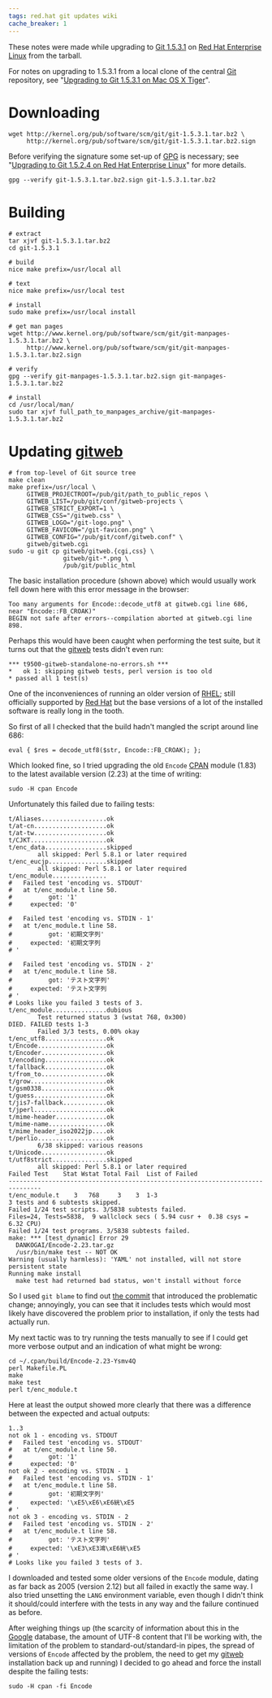 ```yaml
---
tags: red.hat git updates wiki
cache_breaker: 1
---
```


These notes were made while upgrading to [Git 1.5.3.1](/wiki/Git_1.5.3.1) on [Red Hat Enterprise Linux](/wiki/Red_Hat_Enterprise_Linux) from the tarball.

For notes on upgrading to 1.5.3.1 from a local clone of the central [Git](/wiki/Git) repository, see "[Upgrading to Git 1.5.3.1 on Mac OS X Tiger](/wiki/Upgrading_to_Git_1.5.3.1_on_Mac_OS_X_Tiger)".

# Downloading

    wget http://kernel.org/pub/software/scm/git/git-1.5.3.1.tar.bz2 \
         http://kernel.org/pub/software/scm/git/git-1.5.3.1.tar.bz2.sign

Before verifying the signature some set-up of [GPG](/wiki/GPG) is necessary; see "[Upgrading to Git 1.5.2.4 on Red Hat Enterprise Linux](/wiki/Upgrading_to_Git_1.5.2.4_on_Red_Hat_Enterprise_Linux)" for more details.

    gpg --verify git-1.5.3.1.tar.bz2.sign git-1.5.3.1.tar.bz2

# Building

    # extract
    tar xjvf git-1.5.3.1.tar.bz2
    cd git-1.5.3.1

    # build
    nice make prefix=/usr/local all

    # text
    nice make prefix=/usr/local test

    # install
    sudo make prefix=/usr/local install

    # get man pages
    wget http://www.kernel.org/pub/software/scm/git/git-manpages-1.5.3.1.tar.bz2 \
         http://www.kernel.org/pub/software/scm/git/git-manpages-1.5.3.1.tar.bz2.sign

    # verify
    gpg --verify git-manpages-1.5.3.1.tar.bz2.sign git-manpages-1.5.3.1.tar.bz2

    # install
    cd /usr/local/man/
    sudo tar xjvf full_path_to_manpages_archive/git-manpages-1.5.3.1.tar.bz2

# Updating [gitweb](/wiki/gitweb)

    # from top-level of Git source tree
    make clean
    make prefix=/usr/local \
         GITWEB_PROJECTROOT=/pub/git/path_to_public_repos \
         GITWEB_LIST=/pub/git/conf/gitweb-projects \
         GITWEB_STRICT_EXPORT=1 \
         GITWEB_CSS="/gitweb.css" \
         GITWEB_LOGO="/git-logo.png" \
         GITWEB_FAVICON="/git-favicon.png" \
         GITWEB_CONFIG="/pub/git/conf/gitweb.conf" \
         gitweb/gitweb.cgi
    sudo -u git cp gitweb/gitweb.{cgi,css} \
                   gitweb/git-*.png \
                   /pub/git/public_html

The basic installation procedure (shown above) which would usually work fell down here with this error message in the browser:

    Too many arguments for Encode::decode_utf8 at gitweb.cgi line 686, near "Encode::FB_CROAK)"
    BEGIN not safe after errors--compilation aborted at gitweb.cgi line 898.

Perhaps this would have been caught when performing the test suite, but it turns out that the [gitweb](/wiki/gitweb) tests didn't even run:

    *** t9500-gitweb-standalone-no-errors.sh ***
    *   ok 1: skipping gitweb tests, perl version is too old
    * passed all 1 test(s)

One of the inconveniences of running an older version of [RHEL](/wiki/RHEL); still officially supported by [Red Hat](/wiki/Red_Hat) but the base versions of a lot of the installed software is really long in the tooth.

So first of all I checked that the build hadn't mangled the script around line 686:

    eval { $res = decode_utf8($str, Encode::FB_CROAK); };

Which looked fine, so I tried upgrading the old `Encode` [CPAN](/wiki/CPAN) module (1.83) to the latest available version (2.23) at the time of writing:

    sudo -H cpan Encode

Unfortunately this failed due to failing tests:

    t/Aliases..................ok
    t/at-cn....................ok
    t/at-tw....................ok
    t/CJKT.....................ok
    t/enc_data.................skipped
            all skipped: Perl 5.8.1 or later required
    t/enc_eucjp................skipped
            all skipped: Perl 5.8.1 or later required
    t/enc_module...............
    #   Failed test 'encoding vs. STDOUT'
    #   at t/enc_module.t line 50.
    #          got: '1'
    #     expected: '0'

    #   Failed test 'encoding vs. STDIN - 1'
    #   at t/enc_module.t line 58.
    #          got: '初期文字列'
    #     expected: '初期文字列
    # '

    #   Failed test 'encoding vs. STDIN - 2'
    #   at t/enc_module.t line 58.
    #          got: 'テスト文字列'
    #     expected: 'テスト文字列
    # '
    # Looks like you failed 3 tests of 3.
    t/enc_module...............dubious
            Test returned status 3 (wstat 768, 0x300)
    DIED. FAILED tests 1-3
            Failed 3/3 tests, 0.00% okay
    t/enc_utf8.................ok
    t/Encode...................ok
    t/Encoder..................ok
    t/encoding.................ok
    t/fallback.................ok
    t/from_to..................ok
    t/grow.....................ok
    t/gsm0338..................ok
    t/guess....................ok
    t/jis7-fallback............ok
    t/jperl....................ok
    t/mime-header..............ok
    t/mime-name................ok
    t/mime_header_iso2022jp....ok
    t/perlio...................ok
            6/38 skipped: various reasons
    t/Unicode..................ok
    t/utf8strict...............skipped
            all skipped: Perl 5.8.1 or later required
    Failed Test    Stat Wstat Total Fail  List of Failed
    -------------------------------------------------------------------------------
    t/enc_module.t    3   768     3    3  1-3
    3 tests and 6 subtests skipped.
    Failed 1/24 test scripts. 3/5838 subtests failed.
    Files=24, Tests=5838,  9 wallclock secs ( 5.94 cusr +  0.38 csys =  6.32 CPU)
    Failed 1/24 test programs. 3/5838 subtests failed.
    make: *** [test_dynamic] Error 29
      DANKOGAI/Encode-2.23.tar.gz
      /usr/bin/make test -- NOT OK
    Warning (usually harmless): 'YAML' not installed, will not store persistent state
    Running make install
      make test had returned bad status, won't install without force

So I used `git blame` to find out [the commit](http://repo.or.cz/w/git.git?a=commit;h=00f429af7bfaa6a9141bc0ac30995d4fae24836a) that introduced the problematic change; annoyingly, you can see that it includes tests which would most likely have discovered the problem prior to installation, if only the tests had actually run.

My next tactic was to try running the tests manually to see if I could get more verbose output and an indication of what might be wrong:

    cd ~/.cpan/build/Encode-2.23-Ysmv4Q
    perl Makefile.PL
    make
    make test
    perl t/enc_module.t

Here at least the output showed more clearly that there was a difference between the expected and actual outputs:

    1..3
    not ok 1 - encoding vs. STDOUT
    #   Failed test 'encoding vs. STDOUT'
    #   at t/enc_module.t line 50.
    #          got: '1'
    #     expected: '0'
    not ok 2 - encoding vs. STDIN - 1
    #   Failed test 'encoding vs. STDIN - 1'
    #   at t/enc_module.t line 58.
    #          got: '初期文字列'
    #     expected: '\xE5\xE6\xE6絖\xE5
    # '
    not ok 3 - encoding vs. STDIN - 2
    #   Failed test 'encoding vs. STDIN - 2'
    #   at t/enc_module.t line 58.
    #          got: 'テスト文字列'
    #     expected: '\xE3\xE3鴻\xE6絖\xE5
    # '
    # Looks like you failed 3 tests of 3.

I downloaded and tested some older versions of the `Encode` module, dating as far back as 2005 (version 2.12) but all failed in exactly the same way. I also tried unsetting the `LANG` environment variable, even though I didn't think it should/could interfere with the tests in any way and the failure continued as before.

After weighing things up (the scarcity of information about this in the [Google](/wiki/Google) database, the amount of UTF-8 content that I'll be working with, the limitation of the problem to standard-out/standard-in pipes, the spread of versions of `Encode` affected by the problem, the need to get my [gitweb](/wiki/gitweb) installation back up and running) I decided to go ahead and force the install despite the failing tests:

    sudo -H cpan -fi Encode
